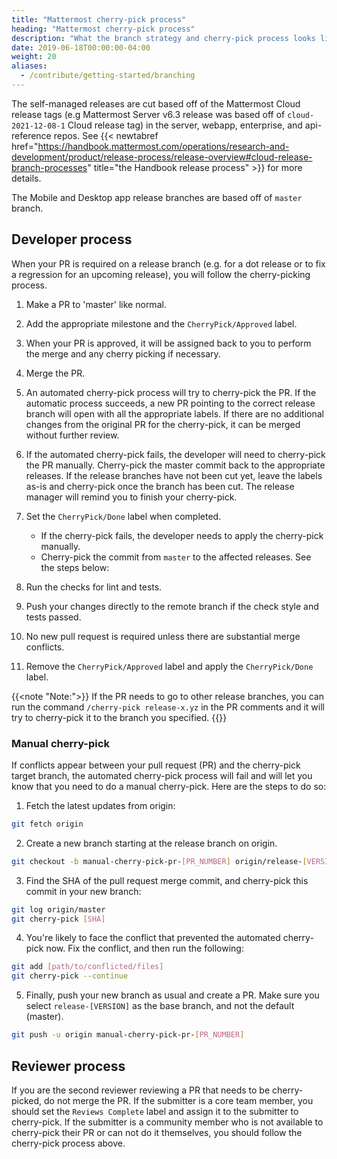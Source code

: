 ```yaml
---
title: "Mattermost cherry-pick process"
heading: "Mattermost cherry-pick process"
description: "What the branch strategy and cherry-pick process looks like."
date: 2019-06-18T00:00:00-04:00
weight: 20
aliases:
  - /contribute/getting-started/branching
---
```


The self-managed releases are cut based off of the Mattermost Cloud release tags (e.g Mattermost Server v6.3 release was based off of ``cloud-2021-12-08-1`` Cloud release tag) in the server, webapp, enterprise, and api-reference repos. See {{< newtabref href="https://handbook.mattermost.com/operations/research-and-development/product/release-process/release-overview#cloud-release-branch-processes" title="the Handbook release process" >}} for more details.

The Mobile and Desktop app release branches are based off of ``master`` branch.

## Developer process

When your PR is required on a release branch (e.g. for a dot release or to fix a regression for an upcoming release), you will follow the cherry-picking process.

1. Make a PR to 'master' like normal.
2. Add the appropriate milestone and the `CherryPick/Approved` label.
3. When your PR is approved, it will be assigned back to you to perform the merge and any cherry picking if necessary.
4. Merge the PR.
5. An automated cherry-pick process will try to cherry-pick the PR. If the automatic process succeeds, a new PR pointing to the correct release branch will open with all the appropriate labels. If there are no additional changes from the original PR for the cherry-pick, it can be merged without further review.
6. If the automated cherry-pick fails, the developer will need to cherry-pick the PR manually. Cherry-pick the master commit back to the appropriate releases. If the release branches have not been cut yet, leave the labels as-is and cherry-pick once the branch has been cut. The release manager will remind you to finish your cherry-pick.
7. Set the `CherryPick/Done` label when completed.

   * If the cherry-pick fails, the developer needs to apply the cherry-pick manually.
   * Cherry-pick the commit from `master` to the affected releases. See the steps below:
8. Run the checks for lint and tests.
9. Push your changes directly to the remote branch if the check style and tests passed.
10. No new pull request is required unless there are substantial merge conflicts.
11. Remove the `CherryPick/Approved` label and apply the `CherryPick/Done` label.

{{<note "Note:">}}
If the PR needs to go to other release branches, you can run the command `/cherry-pick release-x.yz` in the PR comments and it will try to cherry-pick it to the branch you specified.
{{</note>}}

### Manual cherry-pick

If conflicts appear between your pull request (PR) and the cherry-pick target branch, the automated cherry-pick process will fail and will let you know that you need to do a manual cherry-pick. Here are the steps to do so:

1. Fetch the latest updates from origin:
```sh
git fetch origin
```
2. Create a new branch starting at the release branch on origin.
```sh
git checkout -b manual-cherry-pick-pr-[PR_NUMBER] origin/release-[VERSION]
```
3. Find the SHA of the pull request merge commit, and cherry-pick this commit in your new branch:
```sh
git log origin/master
git cherry-pick [SHA]
```
4. You're likely to face the conflict that prevented the automated cherry-pick now. Fix the conflict, and then run the following:
```sh
git add [path/to/conflicted/files]
git cherry-pick --continue
```
5. Finally, push your new branch as usual and create a PR. Make sure you select `release-[VERSION]` as the base branch, and not the default (master).
```sh
git push -u origin manual-cherry-pick-pr-[PR_NUMBER]
```

## Reviewer process

If you are the second reviewer reviewing a PR that needs to be cherry-picked, do not merge the PR. If the submitter is a core team member, you should set the `Reviews Complete` label and assign it to the submitter to cherry-pick. If the submitter is a community member who is not available to cherry-pick their PR or can not do it themselves, you should follow the cherry-pick process above.
